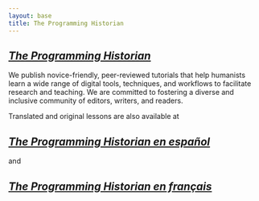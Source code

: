 ```yaml
---
layout: base
title: The Programming Historian
---
```


<div class="home-block">
    <div class="container">
        <h2><em><a href="/en">The Programming Historian</a></em></h2>
        <p>We publish novice-friendly, peer-reviewed tutorials that help humanists learn a wide range of digital tools, techniques, and workflows to facilitate research and teaching. We are committed to fostering a diverse and inclusive community of editors, writers, and readers. </p>
<p>Translated and original lessons are also available at</p>

<h2><em><a href="/es">The Programming Historian en español</a></em></h2>

<p>and</p>

<h2><em><a href="/fr">The Programming Historian en français</a></em></h2>
    </div>
</div>
